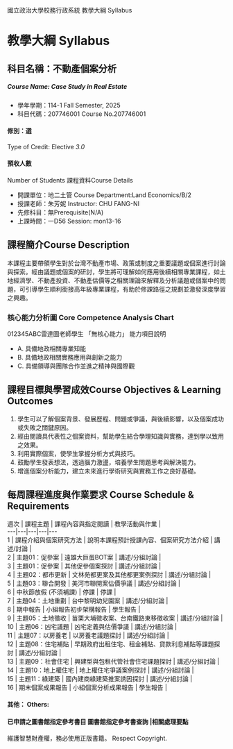 國立政治大學校務行政系統 教學大綱 Syllabus
# 教學大綱 Syllabus
##  科目名稱：不動產個案分析
#####  Course Name: Case Study in Real Estate
  * 學年學期：114-1 Fall Semester, 2025 
  * 科目代碼：207746001 Course No.207746001
#### 修別：選
Type of Credit: Elective 
_3.0_
#### 預收人數
Number of Students
課程資料Course Details
  * 開課單位：地二土管 Course Department:Land Economics/B/2 
  * 授課老師：朱芳妮 Instructor: CHU FANG-NI 
  * 先修科目：無Prerequisite(N/A)
  * 上課時間：一D56 Session: mon13-16
##  課程簡介Course Description
本課程主要帶領學生對於台灣不動產市場、政策或制度之重要議題或個案進行討論與探索。經由議題或個案的研討，學生將可理解如何應用後續相關專業課程，如土地經濟學、不動產投資、不動產估價等之相關理論來解釋及分析議題或個案中的問題，可引導學生順利銜接高年級專業課程，有助於修課路徑之規劃並激發深度學習之興趣。
###  核心能力分析圖 Core Competence Analysis Chart
012345ABC雷達圖老師學生
「無核心能力」 
能力項目說明
  * A. 具備地政相關專業知能
  * B. 具備地政相關實務應用與創新之能力
  * C. 具備領導與團隊合作並進之精神與國際觀
##  課程目標與學習成效Course Objectives & Learning Outcomes 
  1. 學生可以了解個案背景、發展歷程、問題或爭議，與後續影響，以及個案成功或失敗之關鍵原因。
  2. 經由閱讀具代表性之個案資料，幫助學生結合學理知識與實務，達到學以致用之效果。
  3. 利用實際個案，使學生掌握分析方式與技巧。
  4. 鼓勵學生發表想法，透過腦力激盪，培養學生問題思考與解決能力。
  5. 增進個案分析能力，建立未來進行學術研究與實務工作之良好基礎。
##  每周課程進度與作業要求 Course Schedule & Requirements
週次 |  課程主題 |  課程內容與指定閱讀 |  教學活動與作業 |   
---|---|---|---|---  
1 |  課程介紹與個案研究方法 |  說明本課程預計授課內容、個案研究方法介紹 |  講述/討論 |   
2 |  主題01：促參案 |  遠雄大巨蛋BOT案 |  講述/分組討論 |   
3 |  主題01：促參案 |  其他促參個案探討 |  講述/分組討論 |   
4 |  主題02：都市更新 |  文林苑都更案及其他都更案例探討 |  講述/分組討論 |   
5 |  主題03：聯合開發 |  美河市聯開案估價爭議 |  講述/分組討論 |   
6 |  中秋節放假 (不須補課)  |  停課 |  停課 |   
7 |  主題04：土地重劃 |  台中黎明幼兒園案 |  講述/分組討論 |   
8 |  期中報告 |  小組報告初步架構報告 |  學生報告 |   
9 |  主題05：土地徵收 |  苗栗大埔徵收案、台南鐵路東移徵收案 |  講述/分組討論 |   
10 |  主題06：凶宅議題 |  凶宅定義與估價爭議 |  講述/分組討論 |   
11 |  主題07：以房養老 |  以房養老議題探討 |  講述/分組討論 |   
12 |  主題08：住宅補貼 |  早期政府出租住宅、租金補貼、貸款利息補貼等課題探討 |  講述/分組討論 |   
13 |  主題09：社會住宅 |  興建型與包租代管社會住宅課題探討 |  講述/分組討論 |   
14 |  主題10：地上權住宅 |  地上權住宅爭議案例探討 |  講述/分組討論 |   
15 |  主題11：綠建築 |  國內建商綠建築推案誘因探討 |  講述/分組討論 |   
16 |  期末個案成果報告 |  小組個案分析成果報告 |  學生報告 |   
####  其他： Others:
####  已申請之圖書館指定參考書目  圖書館指定參考書查詢 |相關處理要點
維護智慧財產權，務必使用正版書籍。 Respect Copyright.